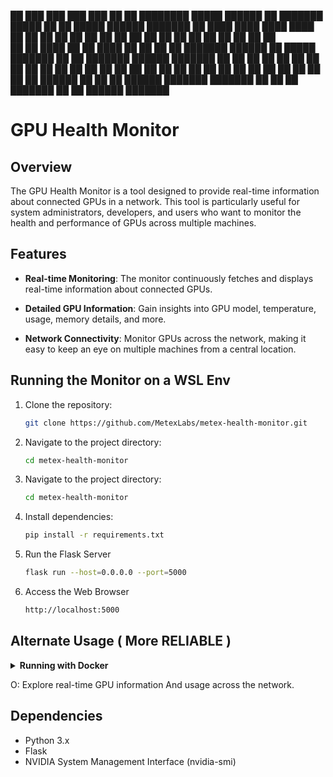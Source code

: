 
██ ███    ███ ███    ███ ██    ██ ████████  █████  ██████  ██      ███████  █████  ██     ██       █████  ██████  ███████ 
██ ████  ████ ████  ████ ██    ██    ██    ██   ██ ██   ██ ██      ██      ██   ██ ██     ██      ██   ██ ██   ██ ██      
██ ██ ████ ██ ██ ████ ██ ██    ██    ██    ███████ ██████  ██      █████   ███████ ██     ██      ███████ ██████  ███████ 
██ ██  ██  ██ ██  ██  ██ ██    ██    ██    ██   ██ ██   ██ ██      ██      ██   ██ ██     ██      ██   ██ ██   ██      ██ 
██ ██      ██ ██      ██  ██████     ██    ██   ██ ██████  ███████ ███████ ██   ██ ██     ███████ ██   ██ ██████  ███████ 
                                                                                                                          
                                                                                                                          

# GPU Health Monitor

## Overview

The GPU Health Monitor is a tool designed to provide real-time information about connected GPUs in a network. This tool is particularly useful for system administrators, developers, and users who want to monitor the health and performance of GPUs across multiple machines.

## Features

- **Real-time Monitoring**: The monitor continuously fetches and displays real-time information about connected GPUs.
  
- **Detailed GPU Information**: Gain insights into GPU model, temperature, usage, memory details, and more.

- **Network Connectivity**: Monitor GPUs across the network, making it easy to keep an eye on multiple machines from a central location.

## Running the Monitor on a WSL Env 

1. Clone the repository:
   ```bash
   git clone https://github.com/MetexLabs/metex-health-monitor.git
   ```

2. Navigate to the project directory:
   ```bash
   cd metex-health-monitor
   ```
   
3. Navigate to the project directory:
   ```bash
   cd metex-health-monitor
   ```

3. Install dependencies:
   ```bash
   pip install -r requirements.txt
   ```
4. Run the Flask Server
   ```bash
   flask run --host=0.0.0.0 --port=5000
   ```
5. Access the Web Browser
   ```bash
   http://localhost:5000
   ```  
      

## Alternate Usage ( More RELIABLE )

<details>
<summary><b>Running with Docker</b></summary>

```bash
git clone https://github.com/MetexLabs/metex-health-monitor.git
cd metex-health-monitor
docker-compose up --build -d
```
</details>


O: Explore real-time GPU information And usage across the network.

## Dependencies

- Python 3.x
- Flask
- NVIDIA System Management Interface (nvidia-smi)
#
